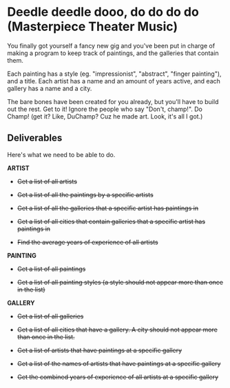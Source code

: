 # Deedle deedle dooo, do do do do (Masterpiece Theater Music)

You finally got yourself a fancy new gig and you've been put in charge of making a program to keep track of paintings, and the galleries that contain them.  

Each painting has a style (eg. "impressionist", "abstract", "finger painting"), and a title.  Each artist has a name and an amount of years active, and each gallery has a name and a city.

The bare bones have been created for you already, but you'll have to build out the rest.  Get to it!  Ignore the people who say "Don't, champ!".  Do Champ!  (get it?  Like, DuChamp?  Cuz he made art.  Look, it's all I got.)

## Deliverables

Here's what we need to be able to do.

**ARTIST**

  - ~~Get a list of all artists~~

  - ~~Get a list of all the paintings by a specific artists~~

  - ~~Get a list of all the galleries that a specific artist has paintings in~~

  - ~~Get a list of all cities that contain galleries that a specific artist has paintings in~~

  - ~~Find the average years of experience of all artists~~


**PAINTING**

  - ~~Get a list of all paintings~~

  - ~~Get a list of all painting styles (a style should not appear more than once in the list)~~

**GALLERY**

  - ~~Get a list of all galleries~~

  - ~~Get a list of all cities that have a gallery. A city should not appear more than once in the list.~~

  - ~~Get a list of artists that have paintings at a specific gallery~~

  - ~~Get a list of the names of artists that have paintings at a specific gallery~~

  - ~~Get the combined years of experience of all artists at a specific gallery~~

